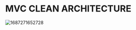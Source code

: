 # MVC CLEAN ARCHITECTURE
![1687271652728](https://github.com/MahinulAbid2/clean-architecture/assets/70069009/03406f5c-4fa5-4055-8a3a-d5ce086a5e45)
